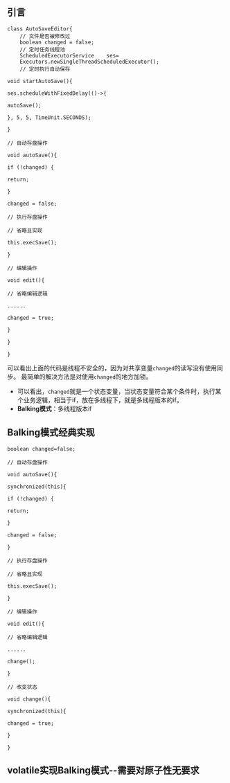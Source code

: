 ## 引言
```
class AutoSaveEditor{
	// 文件是否被修改过
	boolean changed = false;
	// 定时任务线程池
	ScheduledExecutorService 	ses=
	Executors.newSingleThreadScheduledExecutor();
	// 定时执行自动保存

void startAutoSave(){

ses.scheduleWithFixedDelay(()->{

autoSave();

}, 5, 5, TimeUnit.SECONDS);

}

// 自动存盘操作

void autoSave(){

if (!changed) {

return;

}

changed = false;

// 执行存盘操作

// 省略且实现

this.execSave();

}

// 编辑操作

void edit(){

// 省略编辑逻辑

......

changed = true;

}

}
	
}
```
可以看出上面的代码是线程不安全的，因为对共享变量`changed`的读写没有使用同步。
最简单的解决方法是对使用`changed`的地方加锁。

- 可以看出，`changed`就是一个状态变量，当状态变量符合某个条件时，执行某个业务逻辑，相当于if，放在多线程下，就是多线程版本的if。
- **Balking模式**：多线程版本if

## Balking模式经典实现
```
boolean changed=false;

// 自动存盘操作

void autoSave(){

synchronized(this){

if (!changed) {

return;

}

changed = false;

}

// 执行存盘操作

// 省略且实现

this.execSave();

}

// 编辑操作

void edit(){

// 省略编辑逻辑

......

change();

}

// 改变状态

void change(){

synchronized(this){

changed = true;

}

}
```

## volatile实现Balking模式--需要对原子性无要求

